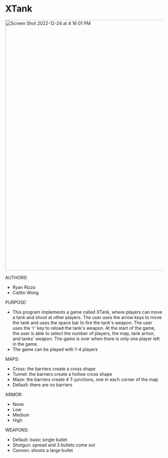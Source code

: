 # XTank

<img width="799" alt="Screen Shot 2022-12-24 at 4 16 01 PM" src="https://user-images.githubusercontent.com/89487878/209451206-70ffaf2b-9574-43f8-885c-910a2e0d8bb5.png">

AUTHORS:
- Ryan Rizzo
- Caitlin Wong

PURPOSE:
- This program implements a game called XTank, where players can move a tank and shoot at other players. The user uses the arrow keys to move the tank and uses the space bar to fire the tank's weapon. The user uses the 'r' key to reload the tank's weapon. At the start of the game, the user is able to select the number of players, the map, tank armor, and tanks' weapon. The game is over when there is only one player left in the game. 
- The game can be played with 1-4 players

MAPS:
- Cross: the barriers create a cross shape
- Tunnel: the barriers create a hollow cross shape
- Maze: the barriers create 4 T-junctions, one in each corner of the map 
- Default: there are no barriers 

ARMOR:
- None
- Low
- Medium
- High

WEAPONS:
- Default: basic single bullet 
- Shotgun: spread and 3 bullets come out 
- Cannon: shoots a large bullet




